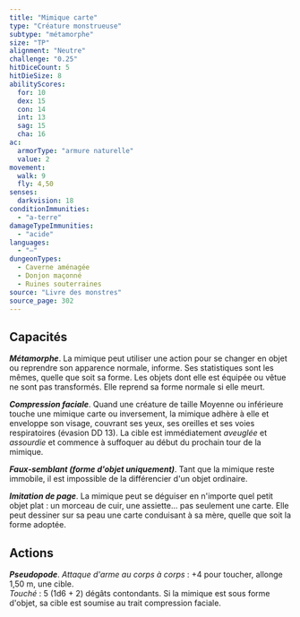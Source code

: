 ```yaml
---
title: "Mimique carte"
type: "Créature monstrueuse"
subtype: "métamorphe"
size: "TP"
alignment: "Neutre"
challenge: "0.25"
hitDiceCount: 5
hitDieSize: 8
abilityScores:
  for: 10
  dex: 15
  con: 14
  int: 13
  sag: 15
  cha: 16
ac:
  armorType: "armure naturelle"
  value: 2
movement:
  walk: 9
  fly: 4,50
senses:
  darkvision: 18
conditionImmunities:
  - "a-terre"
damageTypeImmunities:
  - "acide"
languages:
  - "—"
dungeonTypes:
  - Caverne aménagée
  - Donjon maçonné
  - Ruines souterraines
source: "Livre des monstres"
source_page: 302
---
```

## Capacités
_**Métamorphe**_. La mimique peut utiliser une action pour se changer en objet ou reprendre son apparence normale, informe. Ses statistiques sont les mêmes, quelle que soit sa forme. Les objets dont elle est équipée ou vêtue ne sont pas transformés. Elle reprend sa forme normale si elle meurt.

_**Compression faciale**_. Quand une créature de taille Moyenne ou inférieure touche une mimique carte ou inversement, la mimique adhère à elle et enveloppe son visage, couvrant ses yeux, ses oreilles et ses voies respiratoires (évasion DD 13). La cible est immédiatement _aveuglée_ et _assourdie_ et commence à suffoquer au début du prochain tour de la mimique.

_**Faux-semblant (forme d'objet uniquement)**_. Tant que la mimique reste immobile, il est impossible de la différencier d'un objet ordinaire.

_**Imitation de page**_. La mimique peut se déguiser en n'importe quel petit objet plat : un morceau de cuir, une assiette... pas seulement une carte. Elle peut dessiner sur sa peau une carte conduisant à sa mère, quelle que soit la forme adoptée.

## Actions
_**Pseudopode**_. _Attaque d'arme au corps à corps_ : +4 pour toucher, allonge 1,50 m, une cible.  
_Touché_ : 5 (1d6 + 2) dégâts contondants. Si la mimique est sous forme d'objet, sa cible est soumise au trait compression faciale.
